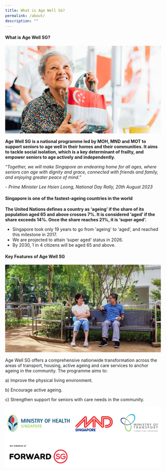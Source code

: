 ```yaml
---
title: What is Age Well SG?
permalink: /about/
description: ""
---
```

#### What is Age Well SG? #### 
![](/images/what%20is%20age%20well.jpg)

**Age Well SG is a national programme led by MOH, MND and MOT to support seniors to age well in their homes and their communities. It aims to tackle social isolation, which is a key determinant of frailty, and empower seniors to age actively and independently.**

*“Together, we will make Singapore an endearing home for all ages, where seniors can age with dignity and grace, connected with friends and family, and enjoying greater peace of mind.”*

*- Prime Minister Lee Hsien Loong, National Day Rally, 20th August 2023*

#### Singapore is one of the fastest-ageing countries in the world ####

**The United Nations defines a country as ‘ageing’ if the share of its population aged 65 and above crosses 7%. It is considered ‘aged’ if the share exceeds 14%. Once the share reaches 21%, it is ‘super aged’.**
* Singapore took only 19 years to go from 'ageing' to 'aged’, and reached this milestone in 2017. 
* We are projected to attain ‘super aged’ status in 2026. 
* By 2030, 1 in 4 citizens will be aged 65 and above. 


#### Key Features of Age Well SG ####

![](/images/key%20feature%20(2).jpg)

Age Well SG offers a comprehensive nationwide transformation across the areas of transport, housing, active ageing and care services to anchor ageing in the community. The programme aims to:

a) Improve the physical living environment.

b) Encourage active ageing.

c) Strengthen support for seniors with care needs in the community.

![](/images/alllogos.PNG)
![](/images/initiative.PNG)